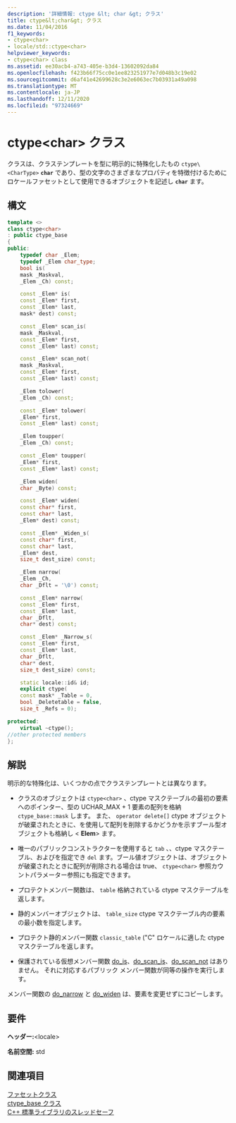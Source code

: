 ```yaml
---
description: '詳細情報: ctype &lt; char &gt; クラス'
title: ctype&lt;char&gt; クラス
ms.date: 11/04/2016
f1_keywords:
- ctype<char>
- locale/std::ctype<char>
helpviewer_keywords:
- ctype<char> class
ms.assetid: ee30acb4-a743-405e-b3d4-13602092da84
ms.openlocfilehash: f423b66f75cc0e1ee823251977e7d048b3c19e02
ms.sourcegitcommit: d6af41e42699628c3e2e6063ec7b03931a49a098
ms.translationtype: MT
ms.contentlocale: ja-JP
ms.lasthandoff: 12/11/2020
ms.locfileid: "97324669"
---
```

# <a name="ctypeltchargt-class"></a>ctype&lt;char&gt; クラス

クラスは、クラステンプレートを型に明示的に特殊化したもの `ctype\<CharType>` **`char`** であり、型の文字のさまざまなプロパティを特徴付けるためにロケールファセットとして使用できるオブジェクトを記述し **`char`** ます。

## <a name="syntax"></a>構文

```cpp
template <>
class ctype<char>
: public ctype_base
{
public:
    typedef char _Elem;
    typedef _Elem char_type;
    bool is(
    mask _Maskval,
    _Elem _Ch) const;

    const _Elem* is(
    const _Elem* first,
    const _Elem* last,
    mask* dest) const;

    const _Elem* scan_is(
    mask _Maskval,
    const _Elem* first,
    const _Elem* last) const;

    const _Elem* scan_not(
    mask _Maskval,
    const _Elem* first,
    const _Elem* last) const;

    _Elem tolower(
    _Elem _Ch) const;

    const _Elem* tolower(
    _Elem* first,
    const _Elem* last) const;

    _Elem toupper(
    _Elem _Ch) const;

    const _Elem* toupper(
    _Elem* first,
    const _Elem* last) const;

    _Elem widen(
    char _Byte) const;

    const _Elem* widen(
    const char* first,
    const char* last,
    _Elem* dest) const;

    const _Elem* _Widen_s(
    const char* first,
    const char* last,
    _Elem* dest,
    size_t dest_size) const;

    _Elem narrow(
    _Elem _Ch,
    char _Dflt = '\0') const;

    const _Elem* narrow(
    const _Elem* first,
    const _Elem* last,
    char _Dflt,
    char* dest) const;

    const _Elem* _Narrow_s(
    const _Elem* first,
    const _Elem* last,
    char _Dflt,
    char* dest,
    size_t dest_size) const;

    static locale::id& id;
    explicit ctype(
    const mask* _Table = 0,
    bool _Deletetable = false,
    size_t _Refs = 0);

protected:
    virtual ~ctype();
//other protected members
};
```

## <a name="remarks"></a>解説

明示的な特殊化は、いくつかの点でクラステンプレートとは異なります。

- クラスのオブジェクトは `ctype<char>` 、ctype マスクテーブルの最初の要素へのポインター、型の UCHAR_MAX + 1 要素の配列を格納 `ctype_base::mask` します。 また、 `operator delete[]` ctype オブジェクトが破棄されたときに、を使用して配列を削除するかどうかを示すブール型オブジェクトも格納し \< **Elem**> ます。

- 唯一のパブリックコンストラクターを使用すると `tab` 、、ctype マスクテーブル、およびを指定でき `del` ます。ブール値オブジェクトは、オブジェクトが破棄されたときに配列が削除される場合は true、 `ctype<char>` 参照カウントパラメーター参照にも指定できます。

- プロテクトメンバー関数は、 `table` 格納されている ctype マスクテーブルを返します。

- 静的メンバーオブジェクトは、 `table_size` ctype マスクテーブル内の要素の最小数を指定します。

- プロテクト静的メンバー関数 `classic_table` ("C" ロケールに適した ctype マスクテーブルを返します。

- 保護されている仮想メンバー関数 [do_is](../standard-library/ctype-class.md#do_is)、[do_scan_is](../standard-library/ctype-class.md#do_scan_is)、[do_scan_not](../standard-library/ctype-class.md#do_scan_not) はありません。 それに対応するパブリック メンバー関数が同等の操作を実行します。

メンバー関数の [do_narrow](../standard-library/ctype-class.md#do_narrow) と [do_widen](../standard-library/ctype-class.md#do_widen) は、要素を変更せずにコピーします。

## <a name="requirements"></a>要件

**ヘッダー:**\<locale>

**名前空間:** std

## <a name="see-also"></a>関連項目

[ファセットクラス](locale-class.md#facet_class)\
[ctype_base クラス](../standard-library/ctype-base-class.md)\
[C++ 標準ライブラリのスレッドセーフ](../standard-library/thread-safety-in-the-cpp-standard-library.md)

